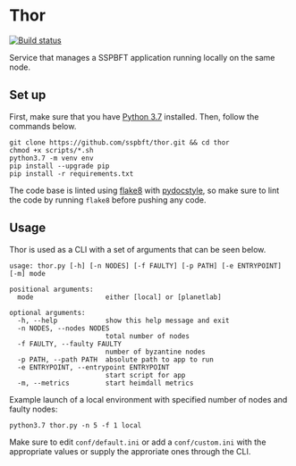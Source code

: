 # Thor
[![Build status](https://travis-ci.org/sspbft/thor.svg?branch=master)](https://travis-ci.org/travis-ci/travis-web)

Service that manages a SSPBFT application running locally on the same node.

## Set up
First, make sure that you have [Python 3.7](https://www.python.org/downloads/) installed. Then, follow the commands below.

```
git clone https://github.com/sspbft/thor.git && cd thor
chmod +x scripts/*.sh
python3.7 -m venv env
pip install --upgrade pip
pip install -r requirements.txt
```

The code base is linted using [flake8](https://pypi.org/project/flake8/) with [pydocstyle](https://github.com/PyCQA/pydocstyle), so make sure to lint the code by running `flake8` before pushing any code.

## Usage
Thor is used as a CLI with a set of arguments that can be seen below.

```
usage: thor.py [-h] [-n NODES] [-f FAULTY] [-p PATH] [-e ENTRYPOINT] [-m] mode

positional arguments:
  mode                  either [local] or [planetlab]

optional arguments:
  -h, --help            show this help message and exit
  -n NODES, --nodes NODES
                        total number of nodes
  -f FAULTY, --faulty FAULTY
                        number of byzantine nodes
  -p PATH, --path PATH  absolute path to app to run
  -e ENTRYPOINT, --entrypoint ENTRYPOINT
                        start script for app
  -m, --metrics         start heimdall metrics
```

Example launch of a local environment with specified number of nodes and faulty nodes:
```
python3.7 thor.py -n 5 -f 1 local
```

Make sure to edit `conf/default.ini` or add a `conf/custom.ini` with the appropriate values or supply the approriate ones through the CLI. 
